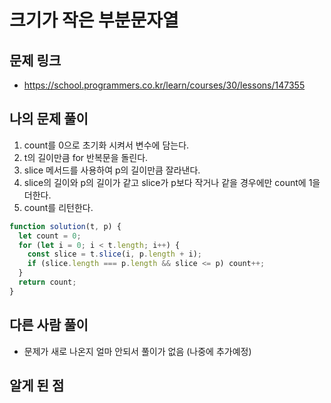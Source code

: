 # 크기가 작은 부분문자열

## 문제 링크

- https://school.programmers.co.kr/learn/courses/30/lessons/147355

## 나의 문제 풀이

1. count를 0으로 초기화 시켜서 변수에 담는다.
2. t의 길이만큼 for 반복문을 돌린다.
3. slice 메서드를 사용하여 p의 길이만큼 잘라낸다.
4. slice의 길이와 p의 길이가 같고 slice가 p보다 작거나 같을 경우에만 count에 1을 더한다.
5. count를 리턴한다.

```js
function solution(t, p) {
  let count = 0;
  for (let i = 0; i < t.length; i++) {
    const slice = t.slice(i, p.length + i);
    if (slice.length === p.length && slice <= p) count++;
  }
  return count;
}
```

## 다른 사람 풀이

- 문제가 새로 나온지 얼마 안되서 풀이가 없음 (나중에 추가예정)

## 알게 된 점
